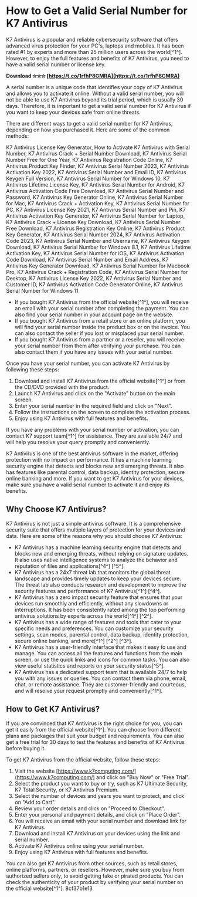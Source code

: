 # How to Get a Valid Serial Number for K7 Antivirus
 
K7 Antivirus is a popular and reliable cybersecurity software that offers advanced virus protection for your PC's, laptops and mobiles. It has been rated #1 by experts and more than 25 million users across the world[^1^]. However, to enjoy the full features and benefits of K7 Antivirus, you need to have a valid serial number or license key.
 
**Download ✫✫✫ [https://t.co/1rfhP8GMRA](https://t.co/1rfhP8GMRA)**


 
A serial number is a unique code that identifies your copy of K7 Antivirus and allows you to activate it online. Without a valid serial number, you will not be able to use K7 Antivirus beyond its trial period, which is usually 30 days. Therefore, it is important to get a valid serial number for K7 Antivirus if you want to keep your devices safe from online threats.
 
There are different ways to get a valid serial number for K7 Antivirus, depending on how you purchased it. Here are some of the common methods:
 
K7 Antivirus License Key Generator,  How to Activate K7 Antivirus with Serial Number,  K7 Antivirus Crack + Serial Number Download,  K7 Antivirus Serial Number Free for One Year,  K7 Antivirus Registration Code Online,  K7 Antivirus Product Key Finder,  K7 Antivirus Serial Number 2023,  K7 Antivirus Activation Key 2022,  K7 Antivirus Serial Number and Email ID,  K7 Antivirus Keygen Full Version,  K7 Antivirus Serial Number for Windows 10,  K7 Antivirus Lifetime License Key,  K7 Antivirus Serial Number for Android,  K7 Antivirus Activation Code Free Download,  K7 Antivirus Serial Number and Password,  K7 Antivirus Key Generator Online,  K7 Antivirus Serial Number for Mac,  K7 Antivirus Crack + Activation Key,  K7 Antivirus Serial Number for PC,  K7 Antivirus License Key 2021,  K7 Antivirus Serial Number and Pin,  K7 Antivirus Activation Key Generator,  K7 Antivirus Serial Number for Laptop,  K7 Antivirus Crack + License Key Download,  K7 Antivirus Serial Number Free Download,  K7 Antivirus Registration Key Online,  K7 Antivirus Product Key Generator,  K7 Antivirus Serial Number 2024,  K7 Antivirus Activation Code 2023,  K7 Antivirus Serial Number and Username,  K7 Antivirus Keygen Download,  K7 Antivirus Serial Number for Windows 8.1,  K7 Antivirus Lifetime Activation Key,  K7 Antivirus Serial Number for iOS,  K7 Antivirus Activation Code Download,  K7 Antivirus Serial Number and Email Address,  K7 Antivirus Key Generator Download,  K7 Antivirus Serial Number for Macbook Pro,  K7 Antivirus Crack + Registration Code,  K7 Antivirus Serial Number for Desktop,  K7 Antivirus License Key 2022,  K7 Antivirus Serial Number and Customer ID,  K7 Antivirus Activation Code Generator Online,  K7 Antivirus Serial Number for Windows 11
 
- If you bought K7 Antivirus from the official website[^1^], you will receive an email with your serial number after completing the payment. You can also find your serial number in your account page on the website.
- If you bought K7 Antivirus from a retail store or an online platform, you will find your serial number inside the product box or on the invoice. You can also contact the seller if you lost or misplaced your serial number.
- If you bought K7 Antivirus from a partner or a reseller, you will receive your serial number from them after verifying your purchase. You can also contact them if you have any issues with your serial number.

Once you have your serial number, you can activate K7 Antivirus by following these steps:

1. Download and install K7 Antivirus from the official website[^1^] or from the CD/DVD provided with the product.
2. Launch K7 Antivirus and click on the "Activate" button on the main screen.
3. Enter your serial number in the required field and click on "Next".
4. Follow the instructions on the screen to complete the activation process.
5. Enjoy using K7 Antivirus with full features and benefits.

If you have any problems with your serial number or activation, you can contact K7 support team[^1^] for assistance. They are available 24/7 and will help you resolve your query promptly and conveniently.
 
K7 Antivirus is one of the best antivirus software in the market, offering protection with no impact on performance. It has a machine learning security engine that detects and blocks new and emerging threats. It also has features like parental control, data backup, identity protection, secure online banking and more. If you want to get K7 Antivirus for your devices, make sure you have a valid serial number to activate it and enjoy its benefits.
  
## Why Choose K7 Antivirus?
 
K7 Antivirus is not just a simple antivirus software. It is a comprehensive security suite that offers multiple layers of protection for your devices and data. Here are some of the reasons why you should choose K7 Antivirus:

- K7 Antivirus has a machine learning security engine that detects and blocks new and emerging threats, without relying on signature updates. It also uses native intelligence systems to analyze the behavior and reputation of files and applications[^4^] [^5^].
- K7 Antivirus has a 24x7 threat lab that monitors the global threat landscape and provides timely updates to keep your devices secure. The threat lab also conducts research and development to improve the security features and performance of K7 Antivirus[^1^] [^4^].
- K7 Antivirus has a zero impact security feature that ensures that your devices run smoothly and efficiently, without any slowdowns or interruptions. It has been consistently rated among the top performing antivirus solutions by experts across the world[^1^] [^2^].
- K7 Antivirus has a wide range of features and tools that cater to your specific needs and preferences. You can customize your security settings, scan modes, parental control, data backup, identity protection, secure online banking, and more[^1^] [^2^] [^3^].
- K7 Antivirus has a user-friendly interface that makes it easy to use and manage. You can access all the features and functions from the main screen, or use the quick links and icons for common tasks. You can also view useful statistics and reports on your security status[^5^].
- K7 Antivirus has a dedicated support team that is available 24/7 to help you with any issues or queries. You can contact them via phone, email, chat, or remote assistance. They are customer-friendly and courteous, and will resolve your request promptly and conveniently[^1^].

## How to Get K7 Antivirus?
 
If you are convinced that K7 Antivirus is the right choice for you, you can get it easily from the official website[^1^]. You can choose from different plans and packages that suit your budget and requirements. You can also get a free trial for 30 days to test the features and benefits of K7 Antivirus before buying it.
 
To get K7 Antivirus from the official website, follow these steps:

1. Visit the website [https://www.k7computing.com/](https://www.k7computing.com/) and click on "Buy Now" or "Free Trial".
2. Select the product you want to buy or try, such as K7 Ultimate Security, K7 Total Security, or K7 Antivirus Premium.
3. Select the number of devices and years you want to protect, and click on "Add to Cart".
4. Review your order details and click on "Proceed to Checkout".
5. Enter your personal and payment details, and click on "Place Order".
6. You will receive an email with your serial number and download link for K7 Antivirus.
7. Download and install K7 Antivirus on your devices using the link and serial number.
8. Activate K7 Antivirus online using your serial number.
9. Enjoy using K7 Antivirus with full features and benefits.

You can also get K7 Antivirus from other sources, such as retail stores, online platforms, partners, or resellers. However, make sure you buy from authorized sellers only, to avoid getting fake or pirated products. You can check the authenticity of your product by verifying your serial number on the official website[^1^].
 8cf37b1e13
 
